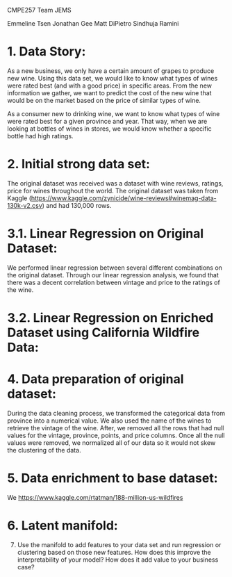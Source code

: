 CMPE257
Team JEMS

Emmeline Tsen
Jonathan Gee
Matt DiPietro
Sindhuja Ramini


# 1. Data Story: 

As a new business, we only have a certain amount of grapes to produce new wine. Using this data set, we would like to know what types of wines were rated best (and with a good price) in specific areas. From the new information we gather, we want to predict the cost of the new wine that would be on the market based on the price of similar types of wine.

As a consumer new to drinking wine, we want to know what types of wine were rated best for a given province and year. That way, when we are looking at bottles of wines in stores, we would know whether a specific bottle had high ratings.


# 2. Initial strong data set:

The original dataset was received was a dataset with wine reviews, ratings, price for wines throughout the world. The original dataset was taken from Kaggle (https://www.kaggle.com/zynicide/wine-reviews#winemag-data-130k-v2.csv) and had 130,000 rows.



# 3.1. Linear Regression on Original Dataset:
We performed linear regression between several different combinations on the original dataset. Through our linear regression analysis, we found that there was a decent correlation between vintage and price to the ratings of the wine.



# 3.2. Linear Regression on Enriched Dataset using California Wildfire Data:


# 4. Data preparation of original dataset: 
During the data cleaning process, we transformed the categorical data from province into a numerical value. We also used the name of the wines to retrieve the vintage of the wine. After, we removed all the rows that had null values for the vintage, province, points, and price columns. Once all the null values were removed, we normalized all of our data so it would not skew the clustering of the data.

# 5. Data enrichment to base dataset: 

We
https://www.kaggle.com/rtatman/188-million-us-wildfires

# 6. Latent manifold: 


7. Use the manifold to add features to your data set and run regression or clustering based on those new features. How does this improve the interpretability of your model? How does it add value to your business case?

 